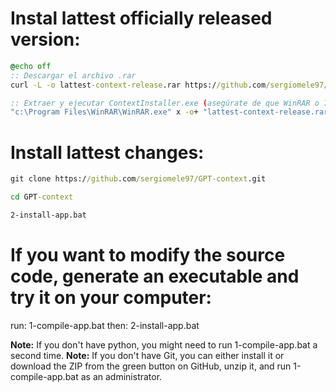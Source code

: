 # Instal lattest officially released version:
   ```cmd
   @echo off
   :: Descargar el archivo .rar
   curl -L -o lattest-context-release.rar https://github.com/sergiomele97/GPT-context/releases/download/windows/lattest-context-release.rar

   :: Extraer y ejecutar ContextInstaller.exe (asegúrate de que WinRAR o 7-Zip esté instalado)
   "c:\Program Files\WinRAR\WinRAR.exe" x -o+ "lattest-context-release.rar" && start "" "ContextInstaller.exe"
   ```
# Install lattest changes:

   ```cmd
   git clone https://github.com/sergiomele97/GPT-context.git

   cd GPT-context

   2-install-app.bat
   ```
# If you want to modify the source code, generate an executable and try it on your computer:

   run: 1-compile-app.bat
   then: 2-install-app.bat


   **Note:** If you don't have python, you might need to run 1-compile-app.bat a second time.
   **Note:** If you don't have Git, you can either install it or download the ZIP from the green button on GitHub, unzip it, and run 1-compile-app.bat as an administrator.
